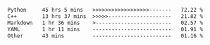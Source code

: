 <!--START_SECTION:waka-->

```txt
Python     45 hrs 5 mins   >>>>>>>>>>>>>>>>>>-------   72.22 %
C++        13 hrs 37 mins  >>>>>--------------------   21.82 %
Markdown   1 hr 36 mins    >------------------------   02.57 %
YAML       1 hr 11 mins    -------------------------   01.91 %
Other      43 mins         -------------------------   01.16 %
```

<!--END_SECTION:waka-->


